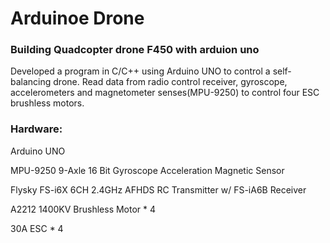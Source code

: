 # Arduinoe Drone 

### Building Quadcopter drone F450 with arduion uno 

Developed a program in C/C++ using Arduino UNO to control a self-balancing drone. Read data from radio control receiver, gyroscope, accelerometers and magnetometer
senses(MPU-9250) to control four ESC brushless motors.
 


### Hardware:
  Arduino UNO
  
  MPU-9250 9-Axle 16 Bit Gyroscope Acceleration Magnetic Sensor 
  
  Flysky FS-i6X 6CH 2.4GHz AFHDS RC Transmitter w/ FS-iA6B Receiver
  
  A2212 1400KV Brushless Motor * 4 
  
  30A ESC  * 4  


